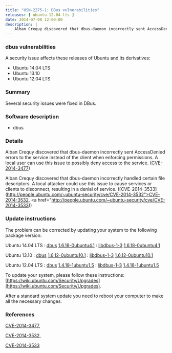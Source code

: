 ```yaml
---
title: "USN-2275-1: DBus vulnerabilities"
releases: [ ubuntu-12.04-lts ]
date: 2014-07-08 12:00:00
description: |
    Alban Crequy discovered that dbus-daemon incorrectly sent AccessDenied errors to the service instead of the client when enforcing permissions. A local user can use this issue to possibly deny access to the service. ([CVE-2014-3477](http://people.ubuntu.com/~ubuntu-security/cve/CVE-2014-3477))
--- 
```

 
### dbus vulnerabilities

A security issue affects these releases of Ubuntu and its derivatives:

* Ubuntu 14.04 LTS
* Ubuntu 13.10
* Ubuntu 12.04 LTS

### Summary

Several security issues were fixed in DBus. 

### Software description

* dbus 

### Details

Alban Crequy discovered that dbus-daemon incorrectly sent AccessDenied errors to the service instead of the client when enforcing permissions. A local user can use this issue to possibly deny access to the service. ([CVE-2014-3477](http://people.ubuntu.com/~ubuntu-security/cve/CVE-2014-3477))

Alban Crequy discovered that dbus-daemon incorrectly handled certain file descriptors. A local attacker could use this issue to cause services or clients to disconnect, resulting in a denial of service. ([CVE-2014-3533](http://people.ubuntu.com/~ubuntu-security/cve/CVE-2014-3532">CVE-2014-3532</a>, <a href="http://people.ubuntu.com/~ubuntu-security/cve/CVE-2014-3533)) 

### Update instructions

The problem can be corrected by updating your system to the following package version:

Ubuntu 14.04 LTS
 : [dbus](https://launchpad.net/ubuntu/+source/dbus) <span> [1.6.18-0ubuntu4.1](https://launchpad.net/ubuntu/+source/dbus/1.6.18-0ubuntu4.1) </span> 
 : [libdbus-1-3](https://launchpad.net/ubuntu/+source/dbus) <span> [1.6.18-0ubuntu4.1](https://launchpad.net/ubuntu/+source/dbus/1.6.18-0ubuntu4.1) </span> 

Ubuntu 13.10
 : [dbus](https://launchpad.net/ubuntu/+source/dbus) <span> [1.6.12-0ubuntu10.1](https://launchpad.net/ubuntu/+source/dbus/1.6.12-0ubuntu10.1) </span> 
 : [libdbus-1-3](https://launchpad.net/ubuntu/+source/dbus) <span> [1.6.12-0ubuntu10.1](https://launchpad.net/ubuntu/+source/dbus/1.6.12-0ubuntu10.1) </span> 

Ubuntu 12.04 LTS
 : [dbus](https://launchpad.net/ubuntu/+source/dbus) <span> [1.4.18-1ubuntu1.5](https://launchpad.net/ubuntu/+source/dbus/1.4.18-1ubuntu1.5) </span> 
 : [libdbus-1-3](https://launchpad.net/ubuntu/+source/dbus) <span> [1.4.18-1ubuntu1.5](https://launchpad.net/ubuntu/+source/dbus/1.4.18-1ubuntu1.5) </span> 

To update your system, please follow these instructions: [https://wiki.ubuntu.com/Security/Upgrades](https://wiki.ubuntu.com/Security/Upgrades).

After a standard system update you need to reboot your computer to make all the necessary changes. 

### References

 [CVE-2014-3477](http://people.ubuntu.com/~ubuntu-security/cve/CVE-2014-3477), 

 [CVE-2014-3532](http://people.ubuntu.com/~ubuntu-security/cve/CVE-2014-3532), 

 [CVE-2014-3533](http://people.ubuntu.com/~ubuntu-security/cve/CVE-2014-3533)
 
